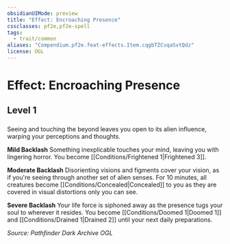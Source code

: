 ```yaml
---
obsidianUIMode: preview
title: "Effect: Encroaching Presence"
cssclasses: pf2e,pf2e-spell
tags:
  - trait/common
aliases: "Compendium.pf2e.feat-effects.Item.cqgbTZCvqaSvtQdz"
license: OGL
---
```

# Effect: Encroaching Presence
## Level 1
### 






Seeing and touching the beyond leaves you open to its alien influence, warping your perceptions and thoughts.

**Mild Backlash** Something inexplicable touches your mind, leaving you with lingering horror. You become [[Conditions/Frightened 1|Frightened 3]].

**Moderate Backlash** Disorienting visions and figments cover your vision, as if you're seeing through another set of alien senses. For 10 minutes, all creatures become [[Conditions/Concealed|Concealed]] to you as they are covered in visual distortions only you can see.

**Severe Backlash** Your life force is siphoned away as the presence tugs your soul to wherever it resides. You become [[Conditions/Doomed 1|Doomed 1]] and [[Conditions/Drained 1|Drained 2]] until your next daily preparations.

*Source: Pathfinder Dark Archive*
*OGL*
